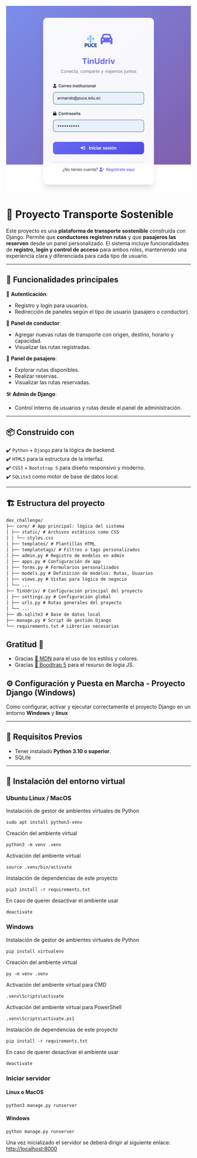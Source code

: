 ![👀](./core/static/images/imageapp.png)
# 🚌 Proyecto Transporte Sostenible

Este proyecto es una **plataforma de transporte sostenible** construida con Django. Permite que **conductores registren rutas** y que **pasajeros las reserven** desde un panel personalizado. El sistema incluye funcionalidades de **registro, login y control de acceso** para ambos roles, manteniendo una experiencia clara y diferenciada para cada tipo de usuario.

---

## 🚀 Funcionalidades principales

🔐 **Autenticación**:
- Registro y login para usuarios.
- Redirección de paneles según el tipo de usuario (pasajero o conductor).

🚗 **Panel de conductor**:
- Agregar nuevas rutas de transporte con origen, destino, horario y capacidad.
- Visualizar las rutas registradas.

🧍 **Panel de pasajero**:
- Explorar rutas disponibles.
- Realizar reservas.
- Visualizar las rutas reservadas.

🛠️ **Admin de Django**:
- Control interno de usuarios y rutas desde el panel de administración.

---

## 📦 Construido con

✔️ `Python` + `Django` para la lógica de backend.  
✔️ `HTML5` para la estructura de la interfaz.  
✔️ `CSS3` + `Bootstrap 5` para diseño responsivo y moderno.  
✔️ `SQLite3` como motor de base de datos local.  

---

## 🏗️ Estructura del proyecto
```
dev_challenge/
├── core/ # App principal: lógica del sistema
│ ├── static/ # Archivos estáticos como CSS
│ │ └── styles.css
│ ├── templates/ # Plantillas HTML
│ ├── templatetags/ # Filtros o tags personalizados
│ ├── admin.py # Registro de modelos en admin
│ ├── apps.py # Configuración de app
│ ├── forms.py # Formularios personalizados
│ ├── models.py # Definición de modelos: Rutas, Usuarios
│ ├── views.py # Vistas para lógica de negocio
│ └── ...
├── TinUdriv/ # Configuración principal del proyecto
│ ├── settings.py # Configuración global
│ ├── urls.py # Rutas generales del proyecto
│ └── ...
├── db.sqlite3 # Base de datos local
├── manage.py # Script de gestión Django
└── requirements.txt # Librerías necesarias
```
## Gratitud 🎁
* Gracias [👀 MDN](https://developer.mozilla.org/en-US/docs/Learn_web_development/Extensions/Server-side/Django) para el uso de los estilos y colores.
* Gracias [👀 Boodtrap 5](https://getbootstrap.com/docs/5.0/getting-started/introduction/) para el resurso de logia JS.

## ⚙️ Configuración y Puesta en Marcha - Proyecto Django (Windows)

Como configurar, activar y ejecutar correctamente el proyecto Django en un entorno **Windows** y **linux**

---

## 🎯 Requisitos Previos

- Tener instalado **Python 3.10 o superior**.
- SQLite

---

## 🔧 Instalación del entorno virtual

### Ubuntu Linux / MacOS
Instalación de gestor de ambientes virtuales de Python
~~~
sudo apt install python3-venv
~~~
Creación del ambiente virtual
~~~
python3 -m venv .venv
~~~
Activación del ambiente virtual
~~~
source .venv/bin/activate
~~~
Instalación de dependencias de este proyecto
~~~
pip3 install -r requirements.txt
~~~
En caso de querer desactivar el ambiente usar
~~~
deactivate
~~~

### Windows
Instalación de gestor de ambientes virtuales de Python
~~~
pip install virtualenv
~~~
Creación del ambiente virtual
~~~
py -m venv .venv
~~~
Activación del ambiente virtual para CMD
~~~
.venv\Scripts\activate
~~~
Activación del ambiente virtual para PowerShell
~~~
.venv\Scripts\activate.ps1
~~~
Instalación de dependencias de este proyecto
~~~
pip install -r requirements.txt
~~~
En caso de querer desactivar el ambiente usar
~~~
deactivate
~~~
### Iniciar servidor
#### Linux o MacOS
~~~
python3 manage.py runserver
~~~
#### Windows
~~~
python manage.py runserver
~~~

Una vez inicializado el servidor se deberá dirigir al siguiente enlace: <http://localhost:8000>